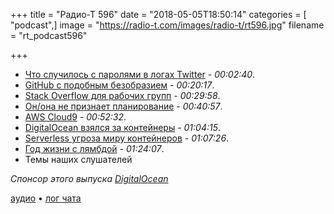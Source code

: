 +++
title = "Радио-Т 596"
date = "2018-05-05T18:50:14"
categories = [ "podcast",]
image = "https://radio-t.com/images/radio-t/rt596.jpg"
filename = "rt_podcast596"

+++

- [Что случилось с паролями в логах Twitter](https://blog.twitter.com/official/en_us/topics/company/2018/keeping-your-account-secure.html) - *00:02:40*.
- [GitHub с подобным безобразием](https://www.zdnet.com/article/github-says-bug-exposed-account-passwords/) - *00:20:17*.
- [Stack Overflow для рабочих групп](https://sdtimes.com/webdev/stack-overflow-introduces-new-platform-for-development-teams/) - *00:29:58*.
- [Он/она не признает планирование](https://medium.com/@krisgage/fuck-your-planning-2bff06019a5) - *00:40:57*.
- [AWS Cloud9](https://aws.amazon.com/cloud9/details/) - *00:52:32*.
- [DigitalOcean взялся за контейнеры](https://thenextweb.com/dd/2018/05/03/digitalocean-is-getting-into-container-hosting/) - *01:04:15*.
- [Serverless угроза миру контейнеров](https://www.techrepublic.com/article/why-serverless-computing-is-one-of-the-biggest-threats-to-containers/) - *01:07:26*.
- [Год жизни с лямбдой](https://hackernoon.com/lessons-learned-a-year-of-going-fully-serverless-in-production-3d7e0d72213f?gi=b38bef41fa3f) - *01:24:07*.
- Темы наших слушателей

*Спонсор этого выпуска [DigitalOcean](https://www.digitalocean.com)*


[аудио](http://cdn.radio-t.com/rt_podcast596.mp3) • [лог чата](http://chat.radio-t.com/logs/radio-t-596.html)
<audio src="http://cdn.radio-t.com/rt_podcast596.mp3" preload="none"></audio>
